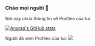 ### Chào mọi người 👋
Nơi này chưa thông tin về Profiles của tui

[![Anurag's GitHub stats](https://github-readme-stats.vercel.app/api?username=trtamgamer)](https://github.com/anuraghazra/github-readme-stats)

Người đã xem Profiles của tui: ![](https://komarev.com/ghpvc/?username=trtamgamer&color=orange)

<!--
**trtamgamer/trtamgamer** is a ✨ _special_ ✨ repository because its `README.md` (this file) appears on your GitHub profile.

Here are some ideas to get you started:

- 🔭 I’m currently working on ...
- 🌱 I’m currently learning ...
- 👯 I’m looking to collaborate on ...
- 🤔 I’m looking for help with ...
- 💬 Ask me about ...
- 📫 How to reach me: ...
- 😄 Pronouns: ...
- ⚡ Fun fact: ...
-->
